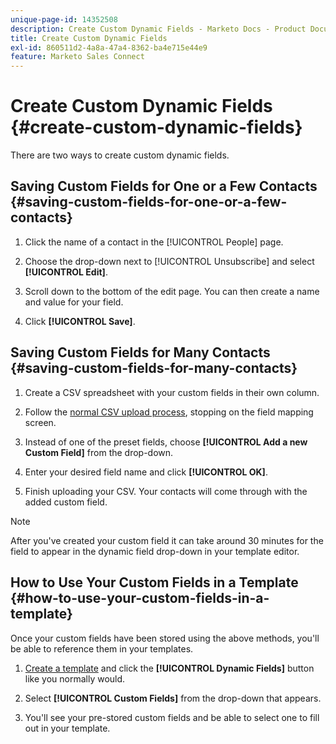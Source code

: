 ```yaml
---
unique-page-id: 14352508
description: Create Custom Dynamic Fields - Marketo Docs - Product Documentation
title: Create Custom Dynamic Fields
exl-id: 860511d2-4a8a-47a4-8362-ba4e715e44e9
feature: Marketo Sales Connect
---
```

# Create Custom Dynamic Fields {#create-custom-dynamic-fields}

There are two ways to create custom dynamic fields.

## Saving Custom Fields for One or a Few Contacts {#saving-custom-fields-for-one-or-a-few-contacts}

1. Click the name of a contact in the [!UICONTROL People] page.

1. Choose the drop-down next to [!UICONTROL Unsubscribe] and select **[!UICONTROL Edit]**.

1. Scroll down to the bottom of the edit page. You can then create a name and value for your field.

1. Click **[!UICONTROL Save]**.

## Saving Custom Fields for Many Contacts {#saving-custom-fields-for-many-contacts}

1. Create a CSV spreadsheet with your custom fields in their own column.

1. Follow the [normal CSV upload process](/help/marketo/product-docs/marketo-sales-connect/people/managing-contacts/import-contacts-via-csv.md), stopping on the field mapping screen.

1. Instead of one of the preset fields, choose **[!UICONTROL Add a new Custom Field]** from the drop-down.

1. Enter your desired field name and click **[!UICONTROL OK]**.

1. Finish uploading your CSV. Your contacts will come through with the added custom field.

>[!NOTE]
>
>After you've created your custom field it can take around 30 minutes for the field to appear in the dynamic field drop-down in your template editor.

## How to Use Your Custom Fields in a Template {#how-to-use-your-custom-fields-in-a-template}

Once your custom fields have been stored using the above methods, you'll be able to reference them in your templates.

1. [Create a template](/help/marketo/product-docs/marketo-sales-connect/templates/create-a-new-template.md) and click the **[!UICONTROL Dynamic Fields]** button like you normally would.

1. Select **[!UICONTROL Custom Fields]** from the drop-down that appears.

1. You'll see your pre-stored custom fields and be able to select one to fill out in your template.
